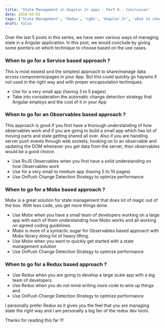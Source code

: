 ```yaml
---
title: 'State Management in Angular 2+ apps - Part 6 - Conclusion'
date: 2018-03-01
tags: ['State Management', 'Redux', 'ngRx', 'Angular 2+', 'what to choose']
draft: false
---
```


Over the last 5 posts in this series, we have seen various ways of managing state in a Angular application. In this post, we would conclude by giving some pointers on which technique to choose based on the use cases.

### When to go for a Service based approach ?

This is most easiest and the simplest approach to share/manage data across components/pages in your App. But this could quickly go haywire if not used in the right way and with proper encapsulation techniques.

- Use for a very small app (having 3 to 5 pages)
- Take into consideration the automatic change detection strategy that Angular employs and the cost of it in your App

### When to go for an Observables based approach ?

This approach is good if you first have a thorough understanding of how observables work and if you are going to build a small app which has lot of moving parts and state getting shared all over. Also if you are handling server push events through web sockets, hooking on to an observable and updating the DOM whenever you get data from the server, then observables would be a good choice.

- Use RxJS Observables when you first have a solid understanding on how Observables work
- Use for a very small to medium app (having 5 to 10 pages)
- Use OnPush Change Detection Strategy to optmize performance

### When to go for a Mobx based approach ?

Mobx is a great solution for state management that does lot of magic out of the box. With less code, you get more things done.

- Use Mobx when you have a small team of developers working on a large app with each of them understanding how Mobx works and all working on agreed coding guidelines.
- Mobx is more of a syntactic sugar for Observables based approach with Mobx library doing lot of heavy lifting.
- Use Mobx when you want to quickly get started with a state management solution
- Use OnPush Change Detection Strategy to optmize performance

### When to go for a Redux based approach ?

- Use Redux when you are going to develop a large scale app with a big team of developers.
- Use Redux when you do not mind writing more code to wire up things and
- Use OnPush Change Detection Strategy to optmize performance

I personally prefer Redux as it gives you the feel that you are managing state the right way and I am personally a big fan of the redux dev tools.

Thanks for reading this far !!!

